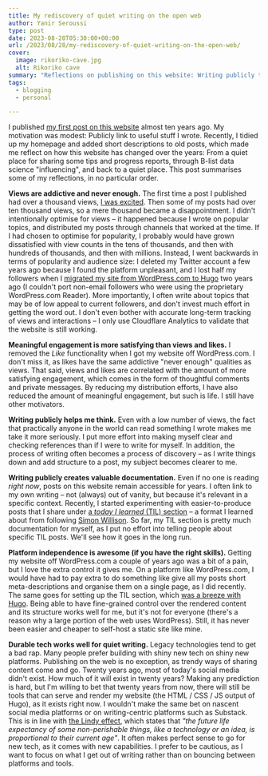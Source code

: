 ```yaml
---
title: My rediscovery of quiet writing on the open web
author: Yanir Seroussi
type: post
date: 2023-08-28T05:30:00+00:00
url: /2023/08/28/my-rediscovery-of-quiet-writing-on-the-open-web/
cover:
  image: rikoriko-cave.jpg
  alt: Rikoriko cave
summary: "Reflections on publishing on this website: Writing publicly to share thoughts and documentation beats chasing views and likes."
tags:
  - blogging
  - personal

---
```


I published [my first post on this website](https://yanirseroussi.com/2014/01/19/kaggle-beginner-tips/) almost ten years ago. My motivation was modest: Publicly link to useful stuff I wrote. Recently, I tidied up my homepage and added short descriptions to old posts, which made me reflect on how this website has changed over the years: From a quiet place for sharing some tips and progress reports, through B-list data science "influencing", and back to a quiet place. This post summarises some of my reflections, in no particular order.

**Views are addictive and never enough.** The first time a post I published had over a thousand views, [I was excited](https://yanirseroussi.com/2015/03/22/the-long-road-to-a-lifestyle-business/). Then some of my posts had over ten thousand views, so a mere thousand became a disappointment. I didn't intentionally optimise for views &ndash; it happened because I wrote on popular topics, and distributed my posts through channels that worked at the time. If I had chosen to optimise for popularity, I probably would have grown dissatisfied with view counts in the tens of thousands, and then with hundreds of thousands, and then with millions. Instead, I went backwards in terms of popularity and audience size: I deleted my Twitter account a few years ago because I found the platform unpleasant, and I lost half my followers when I [migrated my site from WordPress.com to Hugo](https://yanirseroussi.com/2021/11/10/migrating-from-wordpress-com-to-hugo-on-github-cloudflare/) two years ago (I couldn't port non-email followers who were using the proprietary WordPress.com Reader). More importantly, I often write about topics that may be of low appeal to current followers, and don't invest much effort in getting the word out. I don't even bother with accurate long-term tracking of views and interactions &ndash; I only use Cloudflare Analytics to validate that the website is still working.

**Meaningful engagement is more satisfying than views and likes.** I removed the _Like_ functionality when I got my website off WordPress.com. I don't miss it, as likes have the same addictive "never enough" qualities as views. That said, views and likes are correlated with the amount of more satisfying engagement, which comes in the form of thoughtful comments and private messages. By reducing my distribution efforts, I have also reduced the amount of meaningful engagement, but such is life. I still have other motivators.

**Writing publicly helps me think.** Even with a low number of views, the fact that practically anyone in the world can read something I wrote makes me take it more seriously. I put more effort into making myself clear and checking references than if I were to write for myself. In addition, the process of writing often becomes a process of discovery &ndash; as I write things down and add structure to a post, my subject becomes clearer to me.

**Writing publicly creates valuable documentation.** Even if no one is reading _right now_, posts on this website remain accessible for years. I often link to my own writing &ndash; not (always) out of vanity, but because it's relevant in a specific context. Recently, I started experimenting with easier-to-produce posts that I share under [a _today I learned_ (TIL) section](https://yanirseroussi.com/til/) &ndash; a format I learned about from following [Simon Willison](https://til.simonwillison.net/). So far, my TIL section is pretty much documentation for myself, as I put no effort into telling people about specific TIL posts. We'll see how it goes in the long run. 

**Platform independence is awesome (if you have the right skills).** Getting my website off WordPress.com a couple of years ago was a bit of a pain, but I love the extra control it gives me. On a platform like WordPress.com, I would have had to pay extra to do something like give all my posts short meta-descriptions and organise them on a single page, as I did recently. The same goes for setting up the TIL section, which [was a breeze with Hugo](https://yanirseroussi.com/til/2023/07/17/making-a-til-section-with-hugo-and-papermod/). Being able to have fine-grained control over the rendered content and its structure works well for me, but it's not for everyone (there's a reason why a large portion of the web uses WordPress). Still, it has never been easier and cheaper to self-host a static site like mine.

**Durable tech works well for quiet writing.** Legacy technologies tend to get a bad rap. Many people prefer building with shiny new tech on shiny new platforms. Publishing on the web is no exception, as trendy ways of sharing content come and go. Twenty years ago, most of today's social media didn't exist. How much of it will exist in twenty years? Making any prediction is hard, but I'm willing to bet that twenty years from now, there will still be tools that can serve and render my website (the HTML / CSS / JS output of Hugo), as it exists right now. I wouldn't make the same bet on nascent social media platforms or on writing-centric platforms such as Substack. This is in line with [the Lindy effect](https://en.wikipedia.org/wiki/Lindy_effect), which states that _"the future life expectancy of some non-perishable things, like a technology or an idea, is proportional to their current age"_. It often makes perfect sense to go for new tech, as it comes with new capabilities. I prefer to be cautious, as I want to focus on what I get out of writing rather than on bouncing between platforms and tools.
